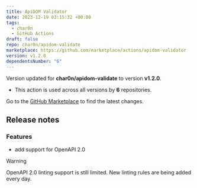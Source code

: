 ```yaml
---
title: ApiDOM Validator
date: 2023-12-19 03:15:32 +00:00
tags:
  - char0n
  - GitHub Actions
draft: false
repo: char0n/apidom-validate
marketplace: https://github.com/marketplace/actions/apidom-validator
version: v1.2.0
dependentsNumber: "6"
---
```



Version updated for **char0n/apidom-validate** to version **v1.2.0**.
- This action is used across all versions by **6** repositories.

Go to the [GitHub Marketplace](https://github.com/marketplace/actions/apidom-validator) to find the latest changes.

## Release notes

### Features

- add support for OpenAPI 2.0

> [!WARNING]  
> OpenAPI 2.0 linting support is still limited. New linting rules are being added every day.
